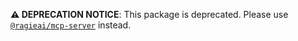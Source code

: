 **⚠️ DEPRECATION NOTICE**: This package is deprecated. Please use [`@ragieai/mcp-server`](https://www.npmjs.com/package/@ragieai/mcp-server) instead.
